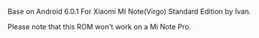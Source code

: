 Base on Android 6.0.1 For Xiaomi MI Note(Virgo) Standard Edition by Ivan.

Please note that this ROM won't work on a Mi Note Pro.
